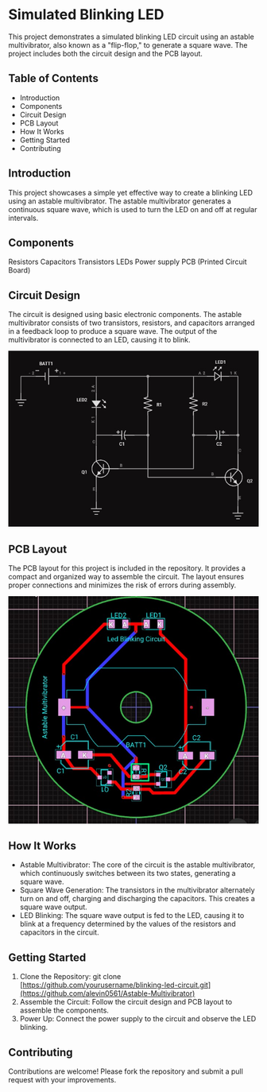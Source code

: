 # Simulated Blinking LED

This project demonstrates a simulated blinking LED circuit using an astable multivibrator, also known as a "flip-flop," to generate a square wave. The project includes both the circuit design and the PCB layout.

## Table of Contents
- Introduction 
- Components
- Circuit Design
- PCB Layout
- How It Works
- Getting Started
- Contributing

## Introduction

This project showcases a simple yet effective way to create a blinking LED using an astable multivibrator. The astable multivibrator generates a continuous square wave, which is used to turn the LED on and off at regular intervals.

## Components

Resistors
Capacitors
Transistors
LEDs
Power supply
PCB (Printed Circuit Board)

## Circuit Design
The circuit is designed using basic electronic components. The astable multivibrator consists of two transistors, resistors, and capacitors arranged in a feedback loop to produce a square wave. The output of the multivibrator is connected to an LED, causing it to blink.

![Schematic](https://github.com/alevin0561/Astable-Multivibrator/blob/main/LED%20Circuit%20Schematic.jpg)

## PCB Layout

The PCB layout for this project is included in the repository. It provides a compact and organized way to assemble the circuit. The layout ensures proper connections and minimizes the risk of errors during assembly.

![Layout](https://github.com/alevin0561/Astable-Multivibrator/blob/main/LEDBlinkingLayout.jpg)

## How It Works

- Astable Multivibrator: The core of the circuit is the astable multivibrator, which continuously switches between its two states, generating a square wave.
- Square Wave Generation: The transistors in the multivibrator alternately turn on and off, charging and discharging the capacitors. This creates a square wave output.
- LED Blinking: The square wave output is fed to the LED, causing it to blink at a frequency determined by the values of the resistors and capacitors in the circuit.

## Getting Started
1. Clone the Repository: git clone [https://github.com/yourusername/blinking-led-circuit.git](https://github.com/alevin0561/Astable-Multivibrator)
2. Assemble the Circuit: Follow the circuit design and PCB layout to assemble the components.
3. Power Up: Connect the power supply to the circuit and observe the LED blinking.

## Contributing

Contributions are welcome! Please fork the repository and submit a pull request with your improvements.
